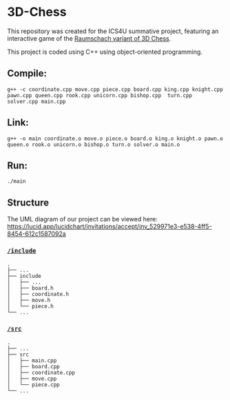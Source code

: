 # 3D-Chess

This repository was created for the ICS4U summative project, featuring an interactive game of the [Raumschach variant of 3D Chess](https://www.chessvariants.com/3d.dir/3d5.html).

This project is coded using C++ using object-oriented programming.

## Compile:
```
g++ -c coordinate.cpp move.cpp piece.cpp board.cpp king.cpp knight.cpp pawn.cpp queen.cpp rook.cpp unicorn.cpp bishop.cpp  turn.cpp solver.cpp main.cpp
```
## Link:
```
g++ -o main coordinate.o move.o piece.o board.o king.o knight.o pawn.o queen.o rook.o unicorn.o bishop.o turn.o solver.o main.o 
```

## Run:
```
./main
```

## Structure
The UML diagram of our project can be viewed here: https://lucid.app/lucidchart/invitations/accept/inv_529971e3-e538-4ff5-8454-612c1587092a
### [`/include`](include)

```
.
├── ...
├── include
│   ├── ...
│   ├── board.h				
│   ├── coordinate.h	
│   ├── move.h			
│   └── piece.h				
└── ...
```

### [`/src`](src)

```
.
├── ...
├── src
│   ├── main.cpp			
│   ├── board.cpp			
│   ├── coordinate.cpp			
│   ├── move.cpp				
│   └── piece.cpp			
└── ...
```
